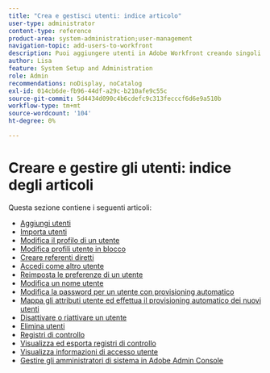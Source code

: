```yaml
---
title: "Crea e gestisci utenti: indice articolo"
user-type: administrator
content-type: reference
product-area: system-administration;user-management
navigation-topic: add-users-to-workfront
description: Puoi aggiungere utenti in Adobe Workfront creando singoli utenti da zero o copiando quelli esistenti.
author: Lisa
feature: System Setup and Administration
role: Admin
recommendations: noDisplay, noCatalog
exl-id: 014cb6de-fb96-44df-a29c-b210afe9c55c
source-git-commit: 5d4434d090c4b6cdefc9c313fecccf6d6e9a510b
workflow-type: tm+mt
source-wordcount: '104'
ht-degree: 0%

---
```


# Creare e gestire gli utenti: indice degli articoli

<!-- Audited: 2/2024 -->

Questa sezione contiene i seguenti articoli:

* [Aggiungi utenti](../../../administration-and-setup/add-users/create-and-manage-users/add-users.md)
* [Importa utenti](../../../administration-and-setup/add-users/create-and-manage-users/import-users.md)
* [Modifica il profilo di un utente](../../../administration-and-setup/add-users/create-and-manage-users/edit-a-users-profile.md)
* [Modifica profili utente in blocco](../../../administration-and-setup/add-users/create-and-manage-users/edit-user-profiles-in-bulk.md)
* [Creare referenti diretti](../../../administration-and-setup/add-users/create-and-manage-users/create-direct-reports.md)
* [Accedi come altro utente](../../../administration-and-setup/add-users/create-and-manage-users/log-in-as-another-user.md)
* [Reimposta le preferenze di un utente](../../../administration-and-setup/add-users/create-and-manage-users/reset-a-users-preferences.md)
* [Modifica un nome utente](../../../administration-and-setup/add-users/create-and-manage-users/change-a-username.md)
* [Modifica la password per un utente con provisioning automatico](../../../administration-and-setup/add-users/create-and-manage-users/change-pw-auto-provisioned-user.md)
* [Mappa gli attributi utente ed effettua il provisioning automatico dei nuovi utenti](../../../administration-and-setup/add-users/create-and-manage-users/map-user-attributes.md)
* [Disattivare o riattivare un utente](../../../administration-and-setup/add-users/create-and-manage-users/deactivate-a-user.md)
* [Elimina utenti](../../../administration-and-setup/add-users/create-and-manage-users/delete-a-user.md)
* [Registri di controllo](../../../administration-and-setup/add-users/create-and-manage-users/audit-logs.md)
* [Visualizza ed esporta registri di controllo](../../../administration-and-setup/add-users/create-and-manage-users/view-and-export-audit-logs.md)
* [Visualizza informazioni di accesso utente](../../../administration-and-setup/add-users/create-and-manage-users/view-user-login-info.md)
* [Gestire gli amministratori di sistema in Adobe Admin Console](../../../administration-and-setup/add-users/create-and-manage-users/admin-console.md)
